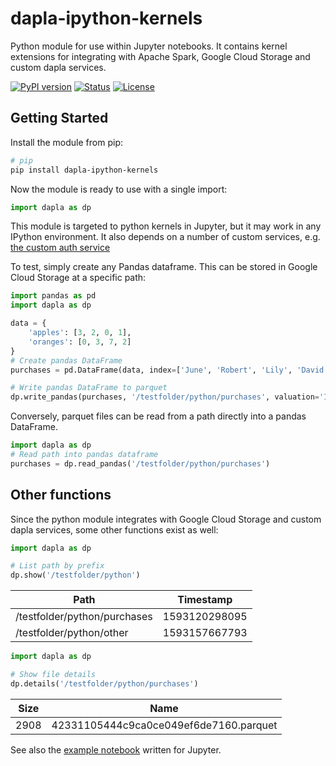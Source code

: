 # dapla-ipython-kernels
Python module for use within Jupyter notebooks. It contains kernel extensions for integrating with Apache Spark, 
Google Cloud Storage and custom dapla services.

[![PyPI version](https://img.shields.io/pypi/v/ssb-ipython-kernels.svg)](https://pypi.python.org/pypi/ssb-ipython-kernels/)
[![Status](https://img.shields.io/pypi/status/ssb-ipython-kernels.svg)](https://pypi.python.org/pypi/ssb-ipython-kernels/)
[![License](https://img.shields.io/pypi/l/ssb-ipython-kernels.svg)](https://pypi.python.org/pypi/ssb-ipython-kernels/)

## Getting Started

Install the module from pip:

```bash
# pip
pip install dapla-ipython-kernels
```

Now the module is ready to use with a single import:

```python
import dapla as dp
```

This module is targeted to python kernels in Jupyter, but it may work in any IPython environment. 
It also depends on a number of custom services, e.g. [the custom auth service](dapla/jupyterextensions/authextension.py)

To test, simply create any Pandas dataframe. This can be stored in Google Cloud Storage at a specific path:

```python
import pandas as pd
import dapla as dp

data = {
    'apples': [3, 2, 0, 1], 
    'oranges': [0, 3, 7, 2]
}
# Create pandas DataFrame
purchases = pd.DataFrame(data, index=['June', 'Robert', 'Lily', 'David'])

# Write pandas DataFrame to parquet
dp.write_pandas(purchases, '/testfolder/python/purchases', valuation='INTERNAL', state= 'INPUT')
```

Conversely, parquet files can be read from a path directly into a pandas DataFrame. 
 
```python
import dapla as dp
# Read path into pandas dataframe 
purchases = dp.read_pandas('/testfolder/python/purchases')
```

## Other functions

Since the python module integrates with Google Cloud Storage and custom dapla services, 
some other functions exist as well:

```python
import dapla as dp

# List path by prefix
dp.show('/testfolder/python')
```
| Path  | Timestamp |
| ----------------------------- | ------------- |
| /testfolder/python/purchases  | 1593120298095 |
| /testfolder/python/other  | 1593157667793 |


```python
import dapla as dp

# Show file details
dp.details('/testfolder/python/purchases')
```
| Size  | Name |
| ----- | -------------------------------------- |
| 2908  | 42331105444c9ca0ce049ef6de7160.parquet |


See also the [example notebook](examples/dapla_notebook.ipynb) written for Jupyter.
